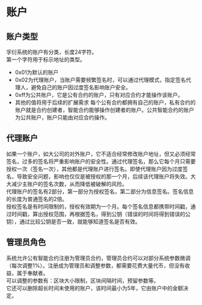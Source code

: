 # 账户

## 账户类型

孚衍系统的账户有分类，长度24字符。  
第一个字符用于标示地址的类型。  

* 0x01为默认的账户  
* 0x02为代理账户，当账户需要频繁签名时，可以通过代理模式，指定签名代理人，避免自己的账户因过度签名影响账户安全。  
* 0xff为公共账户，它是公有合约的账户，只有对应合约才能操作该账户。
* 其他的值将用于后续的扩展需求
每个公有合约都拥有自己的账户，私有合约的账户就是合约创建者，智能合约能够操作创建者的账户。公共智能合约的账户为公共账户，账户只能由对应合约操作。  

## 代理账户

如果一个账户，如大公司的对外账户，它不适合经常修改账户地址，但又必须经常签名，过多的签名将严重影响账户的安全性。通过代理签名，那么它每个月只需要授权一次（签名一次），其他都是代理账户进行签名。即使代理账户因为过度签名，导致安全问题，影响也仅仅是被授权的那一个月，后续该代理账户将失效。大大减少主账户的签名次数，从而降低被破解的风险。  
代理账户的签名有2部分，第一部分为授权签名，第二部分为信息签名。签名信息的长度为普通签名的2倍。  
授权签名是有时间限制的，授权有效期为一个月。每个签名信息都携带时间戳，通过时间戳，算出授权范围，再根据签名，得到公钥（错误的时间将得到错误的公钥），通过比较公钥是否一致，就能够知道签名是否有效。  

## 管理员角色

系统允许公有智能合约注册为管理员合约，管理员合约可以对部分系统参数微调（每次调整1%）。注册成为管理员和调整参数，都需要花费大量代币，但没有收益，属于奉献者。  
可以调整的参数有：区块大小限制，区块间隔时间，预留参数等。  
它还可以删除超长时间未使用的账户，该时间最小为5年，它由账户中的金额决定。  
